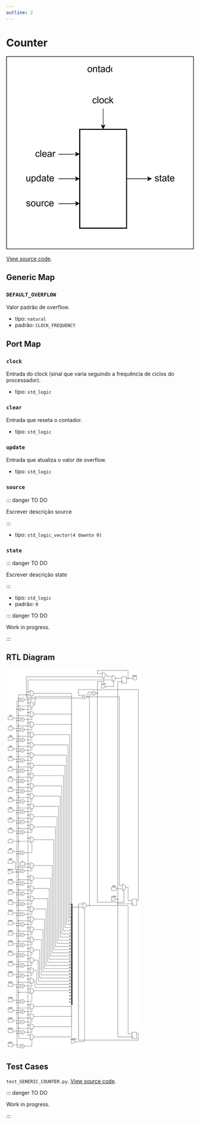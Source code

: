 ```yaml
---
outline: 2
---
```


# Counter <Badge type="info" text="GENERIC_COUNTER.vhd"/>

![Counter Logic Gate Diagram](../../public/images/referencia/componentes/generic_counter.drawio.svg)

[View source code](https://github.com/pfeinsper/24a-CTI-RISCV/blob/main/src/GENERIC_COUNTER.vhd).

## Generic Map

### `DEFAULT_OVERFLOW`

Valor padrão de overflow.

- tipo: `natural`
- padrão: `CLOCK_FREQUENCY`

## Port Map

### `clock`

Entrada do clock (sinal que varia seguindo a frequência de ciclos do
processador).

- tipo: `std_logic`

### `clear`

Entrada que reseta o contador.

- tipo: `std_logic`

### `update`

Entrada que atualiza o valor de overflow.

- tipo: `std_logic`

### `source`

::: danger TO DO

Escrever descrição source

:::

- tipo: `std_logic_vector(4 downto 0)`

### `state`

::: danger TO DO

Escrever descrição state

:::

- tipo: `std_logic`
- padrão: `0`

::: danger TO DO

Work in progress.

:::

## RTL Diagram

![Counter RTL Diagram](../../public/images/referencia/componentes/generic_counter_netlist.svg)

## Test Cases

`test_GENERIC_COUNTER.py`.
[View source code](https://github.com/pfeinsper/24a-CTI-RISCV/blob/main/test/test_GENERIC_COUNTER.py).

::: danger TO DO

Work in progress.

:::

